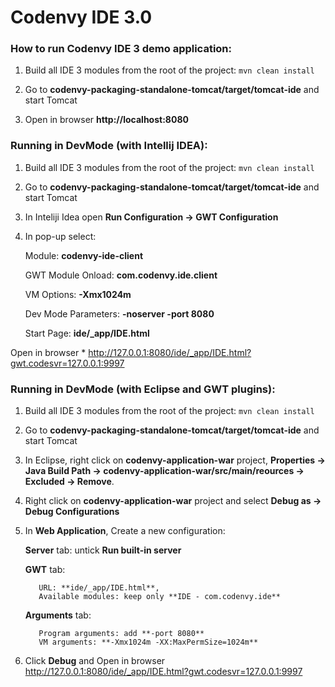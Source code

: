 # Codenvy IDE 3.0

### How to run Codenvy IDE 3 demo application:

1) Build all IDE 3 modules from the root of the project:
```mvn clean install```

2) Go to **codenvy-packaging-standalone-tomcat/target/tomcat-ide** and start Tomcat

3) Open in browser **http://localhost:8080**

### Running in DevMode (with Intellij IDEA):

1) Build all IDE 3 modules from the root of the project:
```mvn clean install```

2) Go to **codenvy-packaging-standalone-tomcat/target/tomcat-ide** and start Tomcat

3) In Inteliji Idea open **Run Configuration -> GWT Configuration**

4) In pop-up select:

      Module: **codenvy-ide-client**
      
      GWT Module Onload: **com.codenvy.ide.client**
      
      VM Options: **-Xmx1024m**
      
      Dev Mode Parameters:  **-noserver -port 8080**
      
      Start Page: **ide/_app/IDE.html**

Open in browser * http://127.0.0.1:8080/ide/_app/IDE.html?gwt.codesvr=127.0.0.1:9997

### Running in DevMode (with Eclipse and GWT plugins):

1) Build all IDE 3 modules from the root of the project:
```mvn clean install```

2) Go to **codenvy-packaging-standalone-tomcat/target/tomcat-ide** and start Tomcat

3) In Eclipse, right click on **codenvy-application-war** project, **Properties -> Java Build Path -> codenvy-application-war/src/main/reources -> Excluded -> Remove**.

4) Right click on **codenvy-application-war** project and select **Debug as -> Debug Configurations**

5) In **Web Application**, Create a new configuration:

      **Server** tab: untick **Run built-in server**

      **GWT** tab:
      
          URL: **ide/_app/IDE.html**, 
          Available modules: keep only **IDE - com.codenvy.ide**

      **Arguments** tab:

          Program arguments: add **-port 8080**
          VM arguments: **-Xmx1024m -XX:MaxPermSize=1024m**


6) Click **Debug** and Open in browser http://127.0.0.1:8080/ide/_app/IDE.html?gwt.codesvr=127.0.0.1:9997

